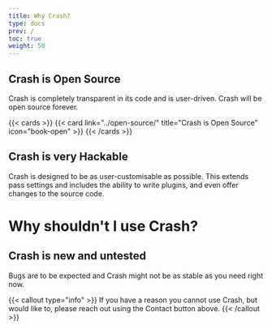 ```yaml
---
title: Why Crash?
type: docs
prev: /
toc: true
weight: 50
---
```


## Crash is Open Source

Crash is completely transparent in its code and is user-driven.
Crash will be open source forever.

{{< cards >}}
{{< card link="../open-source/" title="Crash is Open Source" icon="book-open" >}}
{{< /cards >}}

## Crash is very Hackable

Crash is designed to be as user-customisable as possible. This extends pass settings and includes the ability to write plugins, and even offer changes to the source code.

# Why shouldn't I use Crash?

## Crash is new and untested

Bugs are to be expected and Crash might not be as stable as you need right now.

{{< callout type="info" >}}
If you have a reason you cannot use Crash, but would like to, please reach out using the Contact button above.
{{< /callout >}}
